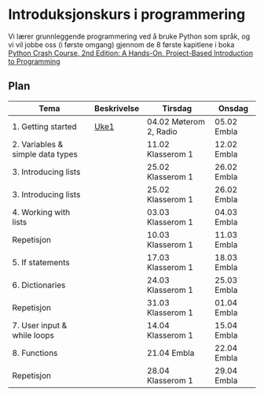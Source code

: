 # Introduksjonskurs i programmering


Vi lærer grunnleggende programmering ved å bruke Python som språk, og vi vil jobbe oss (i første omgang) gjennom de 8 første kapitlene i boka [Python Crash Course, 2nd Edition: A Hands-On, Project-Based Introduction to Programming](https://www.amazon.com/Python-Crash-Course-Eric-Matthes-ebook/dp/B07J4521M3)

## Plan

| Tema | Beskrivelse | Tirsdag | Onsdag |
|------|-------------|---------|--------|
| 1. Getting started | [Uke1](Uke1) | 04.02 Møterom 2, Radio | 05.02 Embla |
| 2. Variables & simple data types| | 11.02 Klasserom 1 | 12.02 Embla |
| 3. Introducing lists | | 25.02 Klasserom 1 | 26.02 Embla |
| 3. Introducing lists | | 25.02 Klasserom 1 | 26.02 Embla |
| 4. Working with lists | | 03.03 Klasserom 1 | 04.03 Embla |
| Repetisjon | | 10.03 Klasserom 1 | 11.03 Embla |
| 5. If statements| | 17.03 Klasserom 1 | 18.03 Embla | 
| 6. Dictionaries | | 24.03 Klasserom 1 | 25.03 Embla |
| Repetisjon | | 31.03 Klasserom 1 | 01.04 Embla |
| 7. User input & while loops | | 14.04 Klasserom 1 | 15.04 Embla |
| 8. Functions | | 21.04 Embla | 22.04 Embla |
| Repetisjon | | 28.04 Klasserom 1 | 29.04 Embla |
